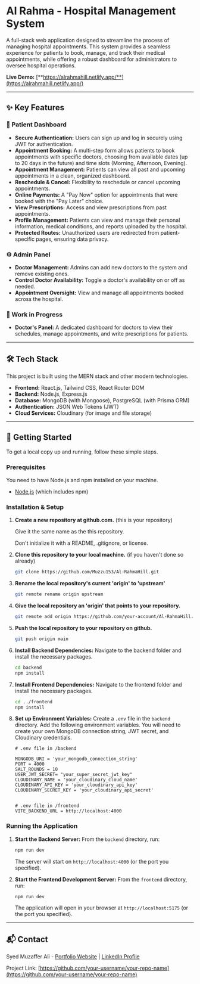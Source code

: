 # Al Rahma - Hospital Management System

A full-stack web application designed to streamline the process of managing hospital appointments. This system provides a seamless experience for patients to book, manage, and track their medical appointments, while offering a robust dashboard for administrators to oversee hospital operations.

**Live Demo:** [**https://alrahmahill.netlify.app/**](https://alrahmahill.netlify.app/)

---

## ✨ Key Features

### 👤 Patient Dashboard

- **Secure Authentication:** Users can sign up and log in securely using JWT for authentication.
- **Appointment Booking:** A multi-step form allows patients to book appointments with specific doctors, choosing from available dates (up to 20 days in the future) and time slots (Morning, Afternoon, Evening).
- **Appointment Management:** Patients can view all past and upcoming appointments in a clean, organized dashboard.
- **Reschedule & Cancel:** Flexibility to reschedule or cancel upcoming appointments.
- **Online Payments:** A "Pay Now" option for appointments that were booked with the "Pay Later" choice.
- **View Prescriptions:** Access and view prescriptions from past appointments.
- **Profile Management:** Patients can view and manage their personal information, medical conditions, and reports uploaded by the hospital.
- **Protected Routes:** Unauthorized users are redirected from patient-specific pages, ensuring data privacy.

### ⚙️ Admin Panel

- **Doctor Management:** Admins can add new doctors to the system and remove existing ones.
- **Control Doctor Availability:** Toggle a doctor's availability on or off as needed.
- **Appointment Oversight:** View and manage all appointments booked across the hospital.

### 🚧 Work in Progress

- **Doctor's Panel:** A dedicated dashboard for doctors to view their schedules, manage appointments, and write prescriptions for patients.

---

## 🛠️ Tech Stack

This project is built using the MERN stack and other modern technologies.

- **Frontend:** React.js, Tailwind CSS, React Router DOM
- **Backend:** Node.js, Express.js
- **Database:** MongoDB (with Mongoose), PostgreSQL (with Prisma ORM)
- **Authentication:** JSON Web Tokens (JWT)
- **Cloud Services:** Cloudinary (for image and file storage)

---

## 🚀 Getting Started

To get a local copy up and running, follow these simple steps.

### Prerequisites

You need to have Node.js and npm installed on your machine.

- [Node.js](https://nodejs.org/) (which includes npm)

### Installation & Setup

1.  **Create a new repository at github.com.** (this is your repository)

    Give it the same name as the this repository.

    Don't initialize it with a README, .gitignore, or license.

2.  **Clone this repository to your local machine.** (if you haven't done so already)

    ```sh
    git clone https://github.com/Muzzu153/Al-RahmaHill.git
    ```

3.  **Rename the local repository's current 'origin' to 'upstream'**

    ```sh
    git remote rename origin upstream
    ```

4.  **Give the local repository an 'origin' that points to your repository.**

    ```sh
    git remote add origin https://github.com/your-account/Al-RahmaHill.git
    ```

5. **Push the local repository to your repository on github.**

    ```sh
    git push origin main
    ```

6.  **Install Backend Dependencies:**
    Navigate to the backend folder and install the necessary packages.

    ```sh
    cd backend
    npm install
    ```

7.  **Install Frontend Dependencies:**
    Navigate to the frontend folder and install the necessary packages.

    ```sh
    cd ../frontend
    npm install
    ```

8.  **Set up Environment Variables:**
    Create a `.env` file in the `backend` directory. Add the following environment variables. You will need to create your own MongoDB connection string, JWT secret, and Cloudinary credentials.

    ```env
    # .env file in /backend

    MONGODB_URI = 'your_mongodb_connection_string'
    PORT = 4000
    SALT_ROUNDS = 10
    USER_JWT_SECRET= "your_super_secret_jwt_key"
    CLOUDINARY_NAME = 'your_cloudinary_cloud_name' 
    CLOUDINARY_API_KEY = 'your_cloudinary_api_key'
    CLOUDINARY_SECRET_KEY = 'your_cloudinary_api_secret'
    
    
    # .env file in /frontend
    VITE_BACKEND_URL = http://localhost:4000
    ```

### Running the Application

1.  **Start the Backend Server:**
    From the `backend` directory, run:

    ```sh
    npm run dev
    ```

    The server will start on `http://localhost:4000` (or the port you specified).

2.  **Start the Frontend Development Server:**
    From the `frontend` directory, run:
    ```sh
    npm run dev
    ```
    The application will open in your browser at `http://localhost:5175` (or the port you specified).

---

## 📬 Contact

Syed Muzaffer Ali - [Portfolio Website](https://your-portfolio-url.com) | [LinkedIn Profile](https://www.linkedin.com/in/your-linkedin-url/)

Project Link: [https://github.com/your-username/your-repo-name](https://github.com/your-username/your-repo-name)
